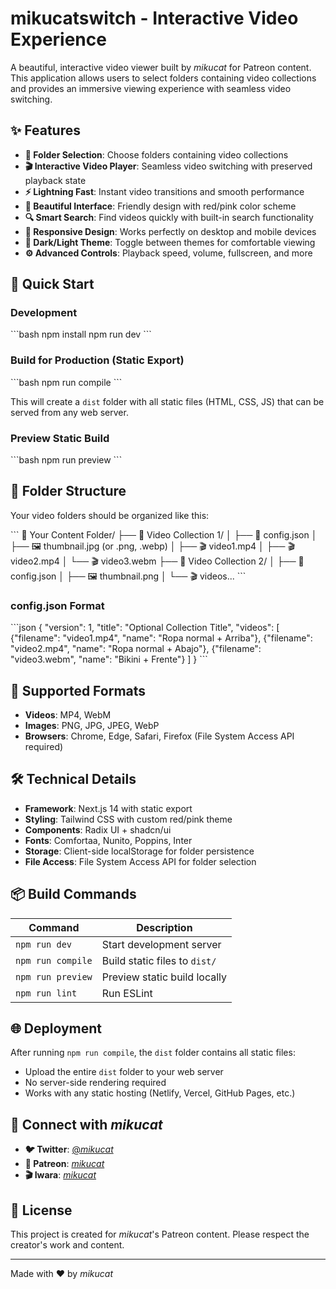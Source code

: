 # mikucatswitch - Interactive Video Experience

A beautiful, interactive video viewer built by _mikucat_ for Patreon content. This application allows users to select folders containing video collections and provides an immersive viewing experience with seamless video switching.

## ✨ Features

- **📁 Folder Selection**: Choose folders containing video collections
- **🎬 Interactive Video Player**: Seamless video switching with preserved playback state
- **⚡ Lightning Fast**: Instant video transitions and smooth performance
- **💖 Beautiful Interface**: Friendly design with red/pink color scheme
- **🔍 Smart Search**: Find videos quickly with built-in search functionality
- **📱 Responsive Design**: Works perfectly on desktop and mobile devices
- **🌙 Dark/Light Theme**: Toggle between themes for comfortable viewing
- **⚙️ Advanced Controls**: Playback speed, volume, fullscreen, and more

## 🚀 Quick Start

### Development
\`\`\`bash
npm install
npm run dev
\`\`\`

### Build for Production (Static Export)
\`\`\`bash
npm run compile
\`\`\`

This will create a `dist` folder with all static files (HTML, CSS, JS) that can be served from any web server.

### Preview Static Build
\`\`\`bash
npm run preview
\`\`\`

## 📁 Folder Structure

Your video folders should be organized like this:

\`\`\`
📁 Your Content Folder/
├── 📁 Video Collection 1/
│   ├── 📄 config.json
│   ├── 🖼️ thumbnail.jpg (or .png, .webp)
│   ├── 🎬 video1.mp4
│   ├── 🎬 video2.mp4
│   └── 🎬 video3.webm
├── 📁 Video Collection 2/
│   ├── 📄 config.json
│   ├── 🖼️ thumbnail.png
│   └── 🎬 videos...
\`\`\`

### config.json Format

\`\`\`json
{
  "version": 1,
  "title": "Optional Collection Title",
  "videos": [
    {"filename": "video1.mp4", "name": "Ropa normal + Arriba"},
    {"filename": "video2.mp4", "name": "Ropa normal + Abajo"},
    {"filename": "video3.webm", "name": "Bikini + Frente"}
  ]
}
\`\`\`

## 🎯 Supported Formats

- **Videos**: MP4, WebM
- **Images**: PNG, JPG, JPEG, WebP
- **Browsers**: Chrome, Edge, Safari, Firefox (File System Access API required)

## 🛠️ Technical Details

- **Framework**: Next.js 14 with static export
- **Styling**: Tailwind CSS with custom red/pink theme
- **Components**: Radix UI + shadcn/ui
- **Fonts**: Comfortaa, Nunito, Poppins, Inter
- **Storage**: Client-side localStorage for folder persistence
- **File Access**: File System Access API for folder selection

## 📦 Build Commands

| Command | Description |
|---------|-------------|
| `npm run dev` | Start development server |
| `npm run compile` | Build static files to `dist/` |
| `npm run preview` | Preview static build locally |
| `npm run lint` | Run ESLint |

## 🌐 Deployment

After running `npm run compile`, the `dist` folder contains all static files:

- Upload the entire `dist` folder to your web server
- No server-side rendering required
- Works with any static hosting (Netlify, Vercel, GitHub Pages, etc.)

## 🔗 Connect with _mikucat_

- **🐦 Twitter**: [@_mikucat_](https://x.com/_mikucat_)
- **🎨 Patreon**: [_mikucat_](https://www.patreon.com/c/_mikucat_)
- **🎬 Iwara**: [_mikucat_](https://www.iwara.tv/profile/_mikucat_)

## 📄 License

This project is created for _mikucat_'s Patreon content. Please respect the creator's work and content.

---

Made with ❤️ by _mikucat_
